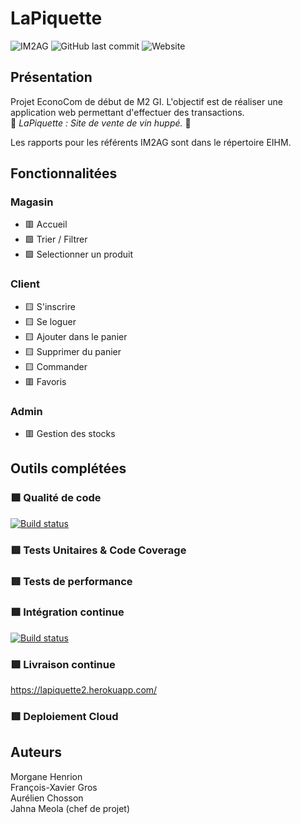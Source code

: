 # LaPiquette

![IM2AG](https://img.shields.io/badge/IM2AG-Seal%20of%20Quality-blue)
![GitHub last commit](https://img.shields.io/github/last-commit/M2GI-Babouins/LaPiquette)
![Website](https://img.shields.io/website?label=Website%20Deployment&logo=Deployment&url=https%3A%2F%2Flapiquette2.herokuapp.com%2F)
<br>


## Présentation

Projet EconoCom de début de M2 GI. L'objectif est de réaliser une application web permettant d'effectuer des transactions. <br>
🍷 _LaPiquette : Site de vente de vin huppé._ 🍷

Les rapports pour les référents IM2AG sont dans le répertoire EIHM.

## Fonctionnalitées

### Magasin

- 🟥 Accueil
- 🟩 Trier / Filtrer
- 🟩 Selectionner un produit

### Client

- 🟨 S'inscrire
- 🟨 Se loguer
- 🟨 Ajouter dans le panier
- 🟨 Supprimer du panier
- 🟨 Commander
- 🟥 Favoris

### Admin

- 🟥 Gestion des stocks

## Outils complétées

### 🟩 Qualité de code

[![Build status](https://dev.azure.com/CochonCorp/LaPiquette/_apis/build/status/Code%20Analysis)](https://dev.azure.com/CochonCorp/LaPiquette/_build/latest?definitionId=6)

### 🟥 Tests Unitaires & Code Coverage

### 🟥 Tests de performance

### 🟩 Intégration continue
[![Build status](https://dev.azure.com/CochonCorp/LaPiquette/_apis/build/status/Build%20Project)](https://dev.azure.com/CochonCorp/LaPiquette/_build/latest?definitionId=4)

### 🟩 Livraison continue

https://lapiquette2.herokuapp.com/

### 🟥 Deploiement Cloud

## Auteurs

Morgane Henrion  
François-Xavier Gros  
Aurélien Chosson  
Jahna Meola (chef de projet)
